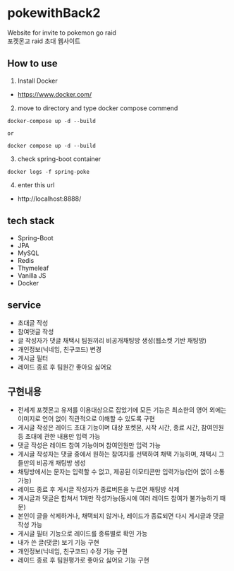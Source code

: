 # pokewithBack2

Website for invite to pokemon go raid   
포켓몬고 raid 초대 웹사이트

## How to use
1. Install Docker   
- https://www.docker.com/
2. move to directory and type docker compose commend
```
docker-compose up -d --build

or

docker compose up -d --build
```
3. check spring-boot container
```
docker logs -f spring-poke
```
4. enter this url  
- http://localhost:8888/

## tech stack
- Spring-Boot
- JPA
- MySQL
- Redis
- Thymeleaf
- Vanilla JS
- Docker


## service
- 초대글 작성
- 참여댓글 작성
- 글 작성자가 댓글 채택시 팀원끼리 비공개채팅방 생성(웹소켓 기반 채팅방)
- 개인정보(닉네임, 친구코드) 변경
- 게시글 필터
- 레이드 종료 후 팀원간 좋아요 싫어요

## 구현내용
- 전세계 포켓몬고 유저를 이용대상으로 잡았기에 모든 기능은 최소한의 영어 외에는 이미지로 언어 없이 직관적으로 이해할 수 있도록 구현
- 게시글 작성은 레이드 초대 기능이며 대상 포켓몬, 시작 시간, 종료 시간, 참여인원 등 초대에 관한 내용만 입력 가능
- 댓글 작성은 레이드 참여 기능이며 참여인원만 입력 가능
- 게시글 작성자는 댓글 중에서 원하는 참여자를 선택하여 채택 가능하며, 채택시 그들만의 비공개 채팅방 생성
- 채팅방에서는 문자는 입력할 수 없고, 제공된 이모티콘만 입력가능(언어 없이 소통가능)
- 레이드 종료 후 게시글 작성자가 종료버튼을 누르면 채팅방 삭제
- 게시글과 댓글은 합쳐서 1개만 작성가능(동시에 여러 레이드 참여가 불가능하기 때문)
- 본인이 글을 삭제하거나, 채택되지 않거나, 레이드가 종료되면 다시 게시글과 댓글 작성 가능
- 게시글 필터 기능으로 레이드를 종류별로 확인 가능
- 내가 쓴 글(댓글) 보기 기능 구현
- 개인정보(닉네임, 친구코드) 수정 기능 구현
- 레이드 종료 후 팀원평가로 좋아요 싫어요 기능 구현